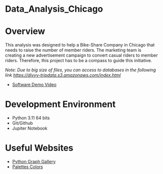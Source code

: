 # Data_Analysis_Chicago

# Overview
This analysis was designed to help a Bike-Share Company in Chicago that needs to raise the number of member riders. The marketing team is creating a new advertisement campaign to convert casual riders to member riders. Therefore, this project has to be a compass to guide this initiative.

*Note: Due to big size of files, you can access to databases in the following link https://divvy-tripdata.s3.amazonaws.com/index.html* 

* [Software Demo Video](https://youtu.be/WeexuZh-ayc)

# Development Environment

* Python 3.11 64 bits
* Git/Github
* Jupiter Notebook

# Useful Websites

* [Python Graph Gallery](https://python-graph-gallery.com/)
* [Palettes Colors](https://coolors.co/palettes/trendinge)
